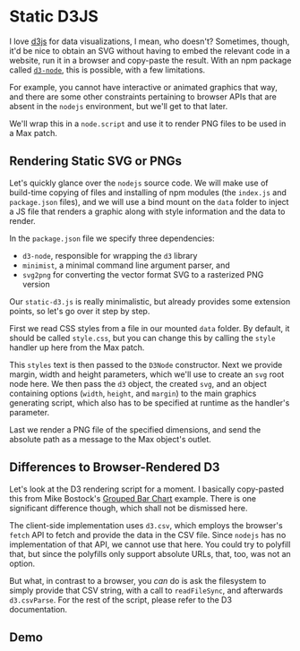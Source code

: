 # Static D3JS

I love [d3js](https://d3js.org/) for data visualizations, I mean, who doesn't? Sometimes, though, it'd be nice to obtain an SVG without having to embed the relevant code in a website, run it in a browser and copy-paste the result. With an npm package called [`d3-node`](https://www.npmjs.com/package/d3-node), this is possible, with a few limitations.

For example, you cannot have interactive or animated graphics that way, and there are some other constraints pertaining to browser APIs that are absent in the `nodejs` environment, but we'll get to that later.

We'll wrap this in a `node.script` and use it to render PNG files to be used in a Max patch.

## Rendering Static SVG or PNGs

Let's quickly glance over the `nodejs` source code. We will make use of build-time copying of files and installing of npm modules (the `index.js` and `package.json` files), and we will use a bind mount on the `data` folder to inject a JS file that renders a graphic along with style information and the data to render.

In the `package.json` file we specify three dependencies: 

- `d3-node`, responsible for wrapping the `d3` library
- `minimist`, a minimal command line argument parser, and
- `svg2png` for converting the vector format SVG to a rasterized PNG version

Our `static-d3.js` is really minimalistic, but already provides some extension points, so let's go over it step by step.

First we read CSS styles from a file in our mounted `data` folder. By default, it should be called `style.css`, but you can change this by calling the `style` handler up here from the Max patch.


This `styles` text is then passed to the `D3Node` constructor. Next we provide margin, width and height parameters, which we'll use to create an `svg` root node here. We then pass the `d3` object, the created `svg`, and an object containing options (`width`, `height`, and `margin`) to the main graphics generating script, which also has to be specified at runtime as the handler's parameter.

Last we render a PNG file of the specified dimensions, and send the absolute path as a message to the Max object's outlet.

## Differences to Browser-Rendered D3

Let's look at the D3 rendering script for a moment. I basically copy-pasted this from Mike Bostock's [Grouped Bar Chart](https://bl.ocks.org/mbostock/3887051) example. There is one significant difference though, which shall not be dismissed here.

The client-side implementation uses `d3.csv`, which employs the browser's `fetch` API to fetch and provide the data in the CSV file. Since `nodejs` has no implementation of that API, we cannot use that here. You could try to polyfill that, but since the polyfills only support absolute URLs, that, too, was not an option.

But what, in contrast to a browser, you _can_ do is ask the filesystem to simply provide that CSV string, with a call to `readFileSync`, and afterwards `d3.csvParse`. For the rest of the script, please refer to the D3 documentation.


## Demo
